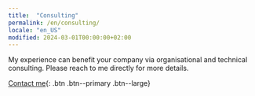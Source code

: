 ```yaml
---
title:  "Consulting"
permalink: /en/consulting/
locale: "en_US"
modified: 2024-03-01T00:00:00+02:00
---
```


My experience can benefit your company via organisational and technical consulting. Please reach to me directly for more details.

[Contact me](mailto:arnaud.decolasse@gmail.com){: .btn .btn--primary .btn--large}
